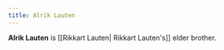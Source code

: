 ```yaml
---
title: Alrik Lauten
---
```


**Alrik Lauten** is [[Rikkart Lauten| Rikkart Lauten's]] elder brother.
